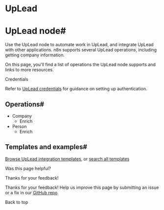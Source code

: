 # UpLead

[ ](https://github.com/n8n-io/n8n-docs/edit/main/docs/integrations/builtin/app-nodes/n8n-nodes-base.uplead.md "Edit this page")

# UpLead node#

Use the UpLead node to automate work in UpLead, and integrate UpLead with other applications. n8n supports several UpLead operations, including getting company information. 

On this page, you'll find a list of operations the UpLead node supports and links to more resources.

Credentials

Refer to [UpLead credentials](../../credentials/uplead/) for guidance on setting up authentication. 

## Operations#

  * Company
    * Enrich
  * Person
    * Enrich



## Templates and examples#

[Browse UpLead integration templates](https://n8n.io/integrations/uplead/), or [search all templates](https://n8n.io/workflows/)

Was this page helpful? 

Thanks for your feedback! 

Thanks for your feedback! Help us improve this page by submitting an issue or a fix in our [GitHub repo](https://github.com/n8n-io/n8n-docs). 

Back to top 
